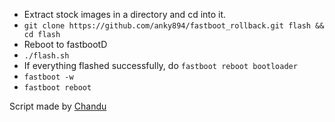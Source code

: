 - Extract stock images in a directory and cd into it.
- `git clone https://github.com/anky894/fastboot_rollback.git flash && cd flash `
- Reboot to fastbootD
- `./flash.sh`
- If everything flashed successfully, do `fastboot reboot bootloader`
- `fastboot -w`
- `fastboot reboot`

Script made by [Chandu](https://github.com/chandu078)





